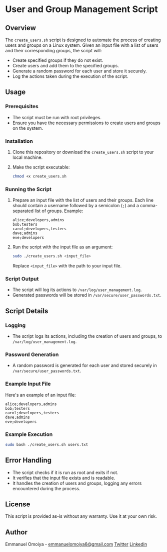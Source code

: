 # User and Group Management Script

## Overview

The `create_users.sh` script is designed to automate the process of creating users and groups on a Linux system. Given an input file with a list of users and their corresponding groups, the script will:

- Create specified groups if they do not exist.
- Create users and add them to the specified groups.
- Generate a random password for each user and store it securely.
- Log the actions taken during the execution of the script.

## Usage

### Prerequisites

- The script must be run with root privileges.
- Ensure you have the necessary permissions to create users and groups on the system.

### Installation

1. Clone this repository or download the `create_users.sh` script to your local machine.
2. Make the script executable:

    ```bash
    chmod +x create_users.sh
    ```

### Running the Script

1. Prepare an input file with the list of users and their groups. Each line should contain a username followed by a semicolon (`;`) and a comma-separated list of groups. Example:

    ```
    alice;developers,admins
    bob;testers
    carol;developers,testers
    dave;admins
    eve;developers
    ```

2. Run the script with the input file as an argument:

    ```bash
    sudo ./create_users.sh <input_file>
    ```

    Replace `<input_file>` with the path to your input file.

### Script Output

- The script will log its actions to `/var/log/user_management.log`.
- Generated passwords will be stored in `/var/secure/user_passwords.txt`.

## Script Details

### Logging

- The script logs its actions, including the creation of users and groups, to `/var/log/user_management.log`.

### Password Generation

- A random password is generated for each user and stored securely in `/var/secure/user_passwords.txt`.

### Example Input File

Here's an example of an input file:

```
alice;developers,admins
bob;testers
carol;developers,testers
dave;admins
eve;developers
```

### Example Execution

```bash
sudo bash ./create_users.sh users.txt
```

## Error Handling

- The script checks if it is run as root and exits if not.
- It verifies that the input file exists and is readable.
- It handles the creation of users and groups, logging any errors encountered during the process.

## License

This script is provided as-is without any warranty. Use it at your own risk.

## Author

Emmanuel Omoiya - [emmanuelomoiya6@gmail.com](mailto:emmanuelomoiya6@gmail.com) 
[Twitter](https://x.com/Emmanuel_Omoiya)
[Linkedin](https://linkedin.com/in/emmanuelomoiya)
